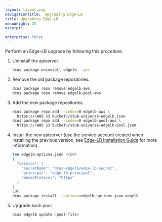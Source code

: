```yaml
---
layout: layout.pug
navigationTitle:  Upgrading Edge-LB
title: Upgrading Edge-LB
menuWeight: 25
excerpt:

enterprise: false
---
```


Perform an Edge-LB upgrade by following this procedure.

1. Uninstall the apiserver.

    ```bash
    dcos package uninstall edgelb --yes
    ```
    
1. Remove the old package repositories.

    ```bash
    dcos package repo remove edgelb-aws
    dcos package repo remove edgelb-pool-aws
    ```

1. Add the new package repositories.

    ```bash
    dcos package repo add --index=0 edgelb-aws \
      https://<AWS S3 bucket>/stub-universe-edgelb.json
    dcos package repo add --index=0 edgelb-pool-aws \
      https://<AWS S3 bucket>/stub-universe-edgelb-pool.json
    ```
    
1. Install the new apiserver (use the service account created when installing the previous version, see [Edge-LB Installation Guide](/service-docs/edge-lb/1.0.0/installing) for more information).

    ```bash
    tee edgelb-options.json <<EOF
    {
      "service": {
        "secretName": "dcos-edgelb/edge-lb-secret",
        "principal": "edge-lb-principal",
        "mesosProtocol": "https"
      }
    }
    EOF
    dcos package install --options=edgelb-options.json edgelb
    ```

1. Upgrade each pool.

    ```bash
    dcos edgelb update <pool-file>
    ```
